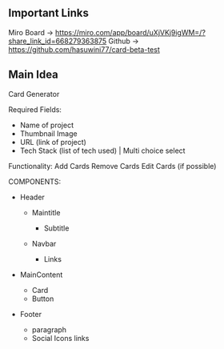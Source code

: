 ## Important Links

Miro Board -> https://miro.com/app/board/uXjVKj9igWM=/?share_link_id=668279363875
Github -> https://github.com/hasuwini77/card-beta-test

## Main Idea

Card Generator

Required Fields:

- Name of project
- Thumbnail Image
- URL (link of project)
- Tech Stack (list of tech used) | Multi choice select

Functionality:
Add Cards
Remove Cards
Edit Cards (if possible)

COMPONENTS:

- Header

  - Maintitle

    - Subtitle

  - Navbar
    - Links

- MainContent

  - Card
  - Button

- Footer
  - paragraph
  - Social Icons links
